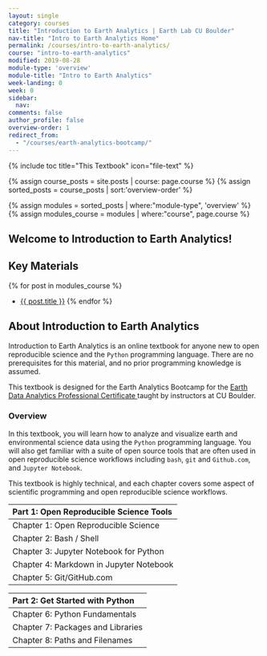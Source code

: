 ```yaml
---
layout: single
category: courses
title: "Introduction to Earth Analytics | Earth Lab CU Boulder"
nav-title: "Intro to Earth Analytics Home"
permalink: /courses/intro-to-earth-analytics/
course: "intro-to-earth-analytics"
modified: 2019-08-28
module-type: 'overview'
module-title: "Intro to Earth Analytics"
week-landing: 0
week: 0
sidebar:
  nav:
comments: false
author_profile: false
overview-order: 1
redirect_from:
  - "/courses/earth-analytics-bootcamp/"
---
```



{% include toc title="This Textbook" icon="file-text" %}

{% assign course_posts = site.posts | course: page.course %}
{% assign sorted_posts = course_posts | sort:'overview-order' %}

{% assign modules = sorted_posts | where:"module-type", 'overview' %}
{% assign modules_course = modules | where:"course", page.course %}

<div class="notice--info" markdown="1">

## <i class="fa fa-ship" aria-hidden="true"></i> Welcome to Introduction to Earth Analytics!

## Key Materials

{% for post in modules_course %}
 * <a href="{{ site.url }}{{ post.permalink }}">{{ post.title }}</a>
{% endfor %}

</div>
<!-- an overview module specifies the overview content for the course including syllabus and any assignments  module-type: 'session' specified a week or a particular set of content surrounding a topic - eg internship seminar, etc -->

## About Introduction to Earth Analytics

Introduction to Earth Analytics is an online textbook for anyone new to open reproducible science and the `Python` programming language. There are no prerequisites for this material, and no prior programming knowledge is assumed. 

This textbook is designed for the Earth Analytics Bootcamp for the <a href="https://www.colorado.edu/earthlab/earth-data-analytics-foundations-professional-certificate" target = "_blank">Earth Data Analytics Professional Certificate </a> taught by instructors at CU Boulder. 

### Overview 

In this textbook, you will learn how to analyze and visualize earth and environmental science data using the `Python` programming language. You will also get familiar with a suite of open source tools that are often used in open reproducible science workflows including `bash`, `git` and `Github.com`, and `Jupyter Notebook`.

This textbook is highly technical, and each chapter covers some aspect of scientific programming and open reproducible science workflows. 

| Part 1: Open Reproducible Science Tools |
|:----------------------------------------------------------|
| Chapter 1: Open Reproducible Science            | 
| Chapter 2: Bash / Shell  |
| Chapter 3: Jupyter Notebook for Python   |
| Chapter 4: Markdown in Jupyter Notebook   |
| Chapter 5: Git/GitHub.com   |

| Part 2: Get Started with Python |
|:----------------------------------------------------------|
| Chapter 6: Python Fundamentals   |
| Chapter 7: Packages and Libraries   |
| Chapter 8: Paths and Filenames   |


